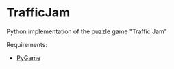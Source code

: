 # TrafficJam
Python implementation of the puzzle game "Traffic Jam"

Requirements:
* [PyGame](http://www.pygame.org/download.shtml "")
